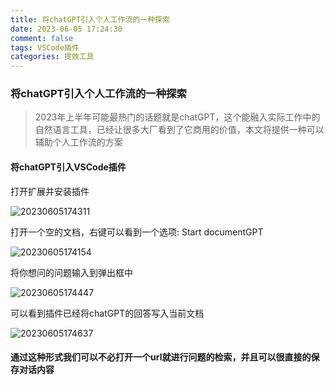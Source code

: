 ```yaml
---
title: 将chatGPT引入个人工作流的一种探索
date: 2023-06-05 17:24:30
comment: false
tags: VSCode插件
categories: 提效工具
---
```


### 将chatGPT引入个人工作流的一种探索

> 2023年上半年可能最热门的话题就是chatGPT，这个能融入实际工作中的自然语言工具，已经让很多大厂看到了它商用的价值，本文将提供一种可以辅助个人工作流的方案

#### 将chatGPT引入VSCode插件

打开扩展并安装插件

![20230605174311](/images/20230605174311.png)

打开一个空的文档，右键可以看到一个选项: Start documentGPT

![20230605174154](/images/20230605174154.png)

将你想问的问题输入到弹出框中

![20230605174447](/images/20230605174447.png)

可以看到插件已经将chatGPT的回答写入当前文档

![20230605174637](/images/20230605174637.png)

#### 通过这种形式我们可以不必打开一个url就进行问题的检索，并且可以很直接的保存对话内容